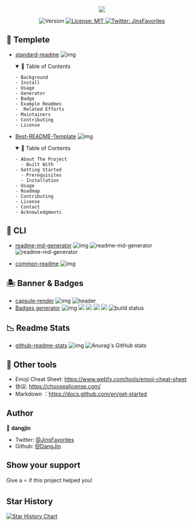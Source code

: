 <div align="center">
<img src="https://capsule-render.vercel.app/api?type=venom&height=200&color=auto&text=awesome-readme-generator-tools&textBg=false&fontColor=24ac56&fontAlign=50&desc=收录了一些可以快速创建出精美%20readme.md%20的工具集合&descAlign=50&descAlignY=71&fontSize=45&section=header&animation=fadeIn&reversal=false" />
</div>
<p align="center">
  <img alt="Version" src="https://img.shields.io/badge/version-0.1.0-blue.svg?cacheSeconds=2592000" />
  <a href="#" target="_blank">
    <img alt="License: MIT" src="https://img.shields.io/badge/License-MIT-yellow.svg" />
  </a>
  <a href="https://twitter.com/JinsFavorites" target="_blank">
    <img alt="Twitter: JinsFavorites" src="https://img.shields.io/twitter/follow/JinsFavorites.svg?style=social" />
  </a>
</p>

## 🚀 Templete

- [standard-readme](https://github.com/RichardLitt/standard-readme)
![img](https://img.shields.io/github/stars/RichardLitt/standard-readme?label=Star)

  <details open>
    <summary>📃 Table of Contents</summary>

      - Background
      - Install
      - Usage
      - Generator
      - Badge
      - Example Readmes
      -  Related Efforts
      - Maintainers
      - Contributing
      - License

  </details>

- [Best-README-Template](https://github.com/)
![img](https://img.shields.io/github/stars/othneildrew/Best-README-Template?label=Star)


  <details open>
    <summary>📃 Table of Contents</summary>

      - About The Project
        - Built With
      - Getting Started
        - Prerequisites
        - Installation
      - Usage
      - Roadmap
      - Contributing
      - License
      - Contact
      - Acknowledgments

  </details>
## 🛵 CLI
- [readme-md-generator](https://github.com/kefranabg/readme-md-generator)
![img](https://img.shields.io/github/stars/kefranabg/readme-md-generator?label=Star)
![readme-md-generator](https://user-images.githubusercontent.com/9840435/60266022-72a82400-98e7-11e9-9958-f9004c2f97e1.gif)
![readme-md-generator](https://user-images.githubusercontent.com/9840435/60266090-9cf9e180-98e7-11e9-9cac-3afeec349bbc.jpg)

- [common-readme](https://github.com/hackergrrl/common-readme)
![img](https://img.shields.io/github/stars/hackergrrl/common-readme?label=Star)

## 🏝 Banner & Badges

  - [capsule-render](https://github.com/kyechan99/capsule-render) 
  ![img](https://img.shields.io/github/stars/kyechan99/capsule-render?label=Star)
  ![header](https://capsule-render.vercel.app/api?type=waving&color=auto&height=200&section=header&text=capsule%20render&fontSize=90&animation=fadeIn&fontAlignY=38&descAlignY=51&descAlign=62)
  - [Badges generator](https://github.com/badges/shields)
  ![img](https://img.shields.io/github/stars/badges/shields?label=Star)
    <img src="https://img.shields.io/github/contributors/badges/shields" /> <img src="https://img.shields.io/opencollective/backers/shields" /> <img src="https://img.shields.io/opencollective/sponsors/shields" /> <img src="https://img.shields.io/github/commit-activity/m/badges/shields" /> <img src="https://img.shields.io/circleci/project/github/badges/shields/master" alt="build status">

## 📉 Readme Stats
- [github-readme-stats](https://github.com/anuraghazra/github-readme-stats)
![img](https://img.shields.io/github/stars/anuraghazra/github-readme-stats?label=Star)
![Anurag's GitHub stats](https://github-readme-stats.vercel.app/api?username=anuraghazra&show_icons=true&theme=radical)
  
## 🎁 Other tools 
- Emoji Cheat Sheet: https://www.webfx.com/tools/emoji-cheat-sheet
- 协议: https://choosealicense.com/
- Markdown ：https://docs.github.com/en/get-started

## Author

👤 **dangjin**

* Twitter: [@JinsFavorites](https://twitter.com/JinsFavorites)
* Github: [@DangJin](https://github.com/DangJin)

## Show your support

Give a ⭐️ if this project helped you!

## Star History

[![Star History Chart](https://api.star-history.com/svg?repos=DangJin/awesome-readme-generator-tools&type=Date)](https://star-history.com/#DangJin/awesome-readme-generator-tools&Date)
